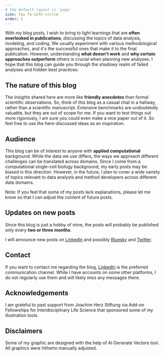 ```yaml
---
# the default layout is 'page'
icon: fas fa-info-circle
order: 1
---
```


With my blog posts, I wish to bring to light learnings that are 
**often overlooked in publications**, discussing the topics of 
data analysis, modeling, and coding. 
We usually experiment with various 
methodological approaches, and it's the successful ones that make it to 
the final publication. However, understanding **what doesn't work** and 
**why certain approaches outperform** others is crucial when planning new analyses. 
I hope that this blog can guide you through the shadowy realm of failed 
analyses and hidden best practices.

## The nature of this blog

The insights shared here are more like **friendly anecdotes** 
than formal scientific observations. So, think of this blog as a casual chat 
in a hallway, rather than a scientific manuscript.
Extensive benchmarks are undoubtedly valuable, but they are out of scope for me. 
If you want to test things out more rigorously, I am sure you could even make 
a nice paper out of it. So feel free to use the here-discussed ideas 
as an inspiration.

## Audience

This blog can be of interest to anyone with **applied computational** background. 
While the data we use differs, the ways we approach different challenges 
can be translated across domains. 
Since I come from a computational single-cell biology background, 
my early posts may be biased in this direction. 
However, in the future, I plan to cover a wide variety of topics relevant to 
data analysts and method developers across different data domains. 


Note: If you feel that some of my posts lack explanations, 
please let me know so that I can adjust the content of future posts.

## Updates on new posts

Since this blog is just a hobby of mine, 
the posts will probably be published only every **two or three months**.

I will announce new posts on 
[LinkedIn](https://www.linkedin.com/in/karin-hrovatin-3817a6150/) 
and possibly 
[Bluesky](https://bsky.app/profile/khrovatin.bsky.social) and 
[Twitter](https://x.com/KHrovatin).

## Contact

If you want to contact me regarding the blog, 
[LinkedIn](https://www.linkedin.com/in/karin-hrovatin-3817a6150/) 
is the preferred communication channel. 
While I have accounts on some other platforms, 
I do not regularly use them and will likely miss any 
messages there.

## Acknowledgements

I am grateful to past support from Joachim Herz Stiftung via 
Add-on Fellowships for Interdisciplinary Life Science that sponsored some 
of my illustration tools.

## Disclaimers

Some of my graphic are designed with the help of AI Generate Vectors tool. 
All graphics were hitherto manually adjusted.


